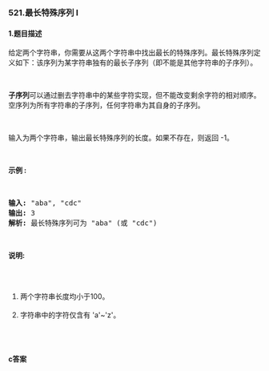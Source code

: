 ### 521.最长特殊序列 Ⅰ

#### 1.题目描述

<p>给定两个字符串，你需要从这两个字符串中找出最长的特殊序列。最长特殊序列定义如下：该序列为某字符串独有的最长子序列（即不能是其他字符串的子序列）。</p><br/><p><strong>子序列</strong>可以通过删去字符串中的某些字符实现，但不能改变剩余字符的相对顺序。空序列为所有字符串的子序列，任何字符串为其自身的子序列。</p><br/><p>输入为两个字符串，输出最长特殊序列的长度。如果不存在，则返回 -1。</p><br/><p><strong>示例 :</strong></p><br/><pre><strong>输入:</strong> &quot;aba&quot;, &quot;cdc&quot;<br/><strong>输出:</strong> 3<br/><strong>解析:</strong> 最长特殊序列可为 &quot;aba&quot; (或 &quot;cdc&quot;)<br/></pre><br/><p><strong>说明:</strong></p><br/><ol><br/>	<li>两个字符串长度均小于100。</li><br/>	<li>字符串中的字符仅含有&nbsp;&#39;a&#39;~&#39;z&#39;。</li><br/></ol><br/>

#### c答案

```c

